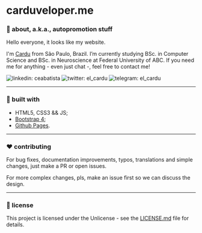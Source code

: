 # carduveloper.me

### :vhs: about, a.k.a., autopromotion stuff

Hello everyone, it looks like my website. <br/>

I'm [Cardu](https://github.com/cardu) from São Paulo, Brazil. I’m currently studying BSc. in Computer Science and BSc. in Neuroscience at Federal University of ABC. If you need me for anything - even just chat -, feel free to contact me! <br/>

![linkedin: ceabatista](https://i.imgur.com/QZLAnLo.png) ![twitter: el_cardu](https://i.imgur.com/BkzBWGQ.png) ![telegram: el_cardu](https://i.imgur.com/L3uMzjA.png) 

---

### :wrench: built with

- HTML5, CSS3 && JS;
- [Bootstrap 4](https://getbootstrap.com/);
- [Github Pages](https://pages.github.com/).

---

### :hearts: contributing

For bug fixes, documentation improvements, typos, translations and simple changes, just make a PR or open issues. <br/>

For more complex changes, pls, make an issue first so we can discuss the design. <br/>

---

### :page_facing_up: license 

This project is licensed under the Unlicense - see the [LICENSE.md](https://github.com/el-cardu/el-cardu.github.io/blob/master/LICENSE) file for details. </br>